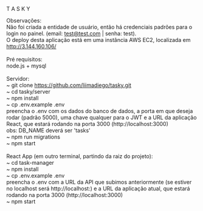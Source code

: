T A S K Y

Observações: <br />
Não foi criada a entidade de usuário, então há credenciais padrões para o login no painel. (email: test@test.com | senha: test). <br />
O deploy desta aplicação está em uma instância AWS EC2, localizada em http://3.144.160.106/ <br />
 <br />
Pré requisitos: <br />
node.js + mysql <br />
 <br />
Servidor: <br />
~ git clone https://github.com/liimadiego/tasky.git <br />
~ cd tasky/server <br />
~ npm install <br />
~ cp .env.example .env <br />
   preencha o .env com os dados do banco de dados, a porta em que deseja rodar (padrão 5000), uma chave qualquer para o JWT e a URL da aplicação React, que estará rodando na porta 3000 (http://localhost:3000) <br />
   obs: DB_NAME deverá ser 'tasks' <br />
~ npm run migrations <br />
~ npm start <br />
 <br />
React App (em outro terminal, partindo da raiz do projeto): <br />
~ cd task-manager <br />
~ npm install <br />
~ cp .env.example .env <br />
   preencha o .env com a URL da API que subimos anteriormente (se estiver no localhost será http://localhost:<PORT>) e a URL da aplicação atual, que estará rodando na porta 3000 (http://localhost:3000) <br />
~ npm start <br />
